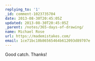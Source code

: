 ```yaml
---
replying_to: '1'
_id: comment-1023735704
date: 2013-08-30T20:45:05Z
updated: 2013-08-30T20:45:05Z
_parent: /notes/365-days-of-drawing/
name: Michael Rose
url: https://mademistakes.com/
email: 1ce71bc10b86565464b612093d89707e
---
```


  Good catch. Thanks!
